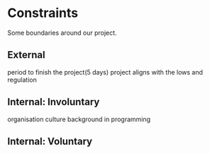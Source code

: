 # Constraints

Some boundaries around our project.

## External

period to finish the project(5 days) project aligns with the lows and regulation

## Internal: Involuntary

organisation culture background in programming

## Internal: Voluntary

<!--
  constraints that your team decided on to help scope the project. they may include:
  - coding style & conventions
  - agree on a code review checklist for the project repository
  - the number of hours you want to spend working
  - only using the colors black and white
-->
